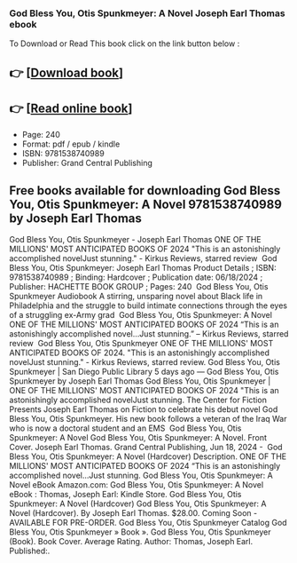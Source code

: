 ### God Bless You, Otis Spunkmeyer: A Novel Joseph Earl Thomas ebook

To Download or Read This book click on the link button below :

## 👉  [**[Download book](http://filesbooks.info/download.php?group=book&from=github.com&id=712071&lnk=1063 "Download book")**]

## 👉  [**[Read online book](http://filesbooks.info/download.php?group=book&from=github.com&id=712071&lnk=1063 "Read online book")**]


* Page: 240
* Format: pdf / epub / kindle
* ISBN: 9781538740989
* Publisher: Grand Central Publishing



## Free books available for downloading God Bless You, Otis Spunkmeyer: A Novel 9781538740989 by Joseph Earl Thomas



 God Bless You, Otis Spunkmeyer - Joseph Earl Thomas ONE OF THE MILLIONS&#039; MOST ANTICIPATED BOOKS OF 2024 &quot;This is an astonishingly accomplished novelJust stunning.&quot; - Kirkus Reviews, starred review 
 God Bless You, Otis Spunkmeyer: Joseph Earl Thomas Product Details ; ISBN: 9781538740989 ; Binding: Hardcover ; Publication date: 06/18/2024 ; Publisher: HACHETTE BOOK GROUP ; Pages: 240 
 God Bless You, Otis Spunkmeyer Audiobook A stirring, unsparing novel about Black life in Philadelphia and the struggle to build intimate connections through the eyes of a struggling ex-Army grad 
 God Bless You, Otis Spunkmeyer: A Novel ONE OF THE MILLIONS&#039; MOST ANTICIPATED BOOKS OF 2024 “This is an astonishingly accomplished novel…Just stunning.” – Kirkus Reviews, starred review 
 God Bless You, Otis Spunkmeyer ONE OF THE MILLIONS&#039; MOST ANTICIPATED BOOKS OF 2024. &quot;This is an astonishingly accomplished novelJust stunning.&quot; - Kirkus Reviews, starred review.
 God Bless You, Otis Spunkmeyer | San Diego Public Library 5 days ago —
 God Bless You, Otis Spunkmeyer by Joseph Earl Thomas God Bless You, Otis Spunkmeyer | ONE OF THE MILLIONS&#039; MOST ANTICIPATED BOOKS OF 2024 &quot;This is an astonishingly accomplished novelJust stunning.
 The Center for Fiction Presents Joseph Earl Thomas on Fiction to celebrate his debut novel God Bless You, Otis Spunkmeyer. His new book follows a veteran of the Iraq War who is now a doctoral student and an EMS 
 God Bless You, Otis Spunkmeyer: A Novel God Bless You, Otis Spunkmeyer: A Novel. Front Cover. Joseph Earl Thomas. Grand Central Publishing, Jun 18, 2024 - 
 God Bless You, Otis Spunkmeyer: A Novel (Hardcover) Description. ONE OF THE MILLIONS&#039; MOST ANTICIPATED BOOKS OF 2024 “This is an astonishingly accomplished novel…Just stunning.
 God Bless You, Otis Spunkmeyer: A Novel eBook Amazon.com: God Bless You, Otis Spunkmeyer: A Novel eBook : Thomas, Joseph Earl: Kindle Store.
 God Bless You, Otis Spunkmeyer: A Novel (Hardcover) God Bless You, Otis Spunkmeyer: A Novel (Hardcover). By Joseph Earl Thomas. $28.00. Coming Soon - AVAILABLE FOR PRE-ORDER.
 God Bless You, Otis Spunkmeyer Catalog God Bless You, Otis Spunkmeyer » Book ». God Bless You, Otis Spunkmeyer (Book). Book Cover. Average Rating. Author: Thomas, Joseph Earl. Published:.





